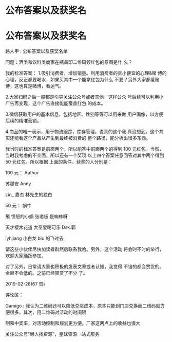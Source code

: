 # 公布答案以及获奖名

# 公布答案以及获奖名

路人甲 : 公布答案以及获奖名单

问题：酒类和饮料类商家在瓶盖印二维码领红包的意图是什 么？

我的标准答案： 1.吸引消费者，增加销量。利用消费者的贪小便宜的心理&赌 博的心理，反正都要喝水，如果买其中一个能拿红包为什么 不要？另外大家都爱赌博，这也算是赌博，看运气。

2.大家扫码之后一般都是引导关注公众号或者其他，这样公众 号后续可以利用小广告再变现，这个广告直接能能覆盖红包 的成本。

3.微信获取用户的基本信息，包括地区、性别等等可以用来做 用户画像，以方便后续的精准营销。

4.商品的唯一表示，用于物流跟踪，库存管理。说真的这个我 真没想到。这个其实还能看这个产品从产生到最终被消费的 整个路径，能分析出很多东西。

我当时的标准答案是前面两个，所以能答中前面两个的得到 100 元红包。当然，当时我考虑的不全面，所以还有一个奖项 以上四个答案任意回答对其中两个得到 50 元红包。所以根据 上面的条件，获奖的人分别是：

100 元： Author

苏墨安 Anny

Lin_ 嘉杰 林先生的独白

50 元： 蜗牛

飛 愤怒的小蜗 张老板 是蜘蛛呀

天才樱木花道 大圣爱喝可乐 Dsk.郭

iyhjiang 小白龙 biu 的飞过去

请这些小伙伴尽快加读者群然后联系我哈。另外，这个活动 将会时不时的举行，欢迎大家踊跃参加。

对了另外，日常请大家也积极的发表文章或者认知，我觉得 不错的都会赞赏的。金额不会低的。之前已经赞赏了不少 了。

2019-02-28(67 赞)

评论区：

Gamigo : 我认为二维码还可以降低兑奖成本，原本只能到门店兑换而二维码就方便很多。其次，用二维码对活动的时间限

制和中奖率，对活动控制和规划更方便。厂家这两点上的收益也很大

关注公众号"懒人找资源"，星球资源一站式服务